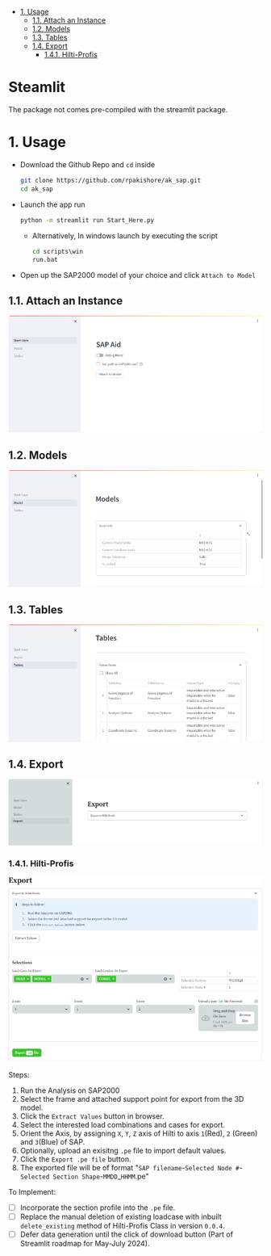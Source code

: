 - [1. Usage](#1-usage)
  - [1.1. Attach an Instance](#11-attach-an-instance)
  - [1.2. Models](#12-models)
  - [1.3. Tables](#13-tables)
  - [1.4. Export](#14-export)
    - [1.4.1. Hilti-Profis](#141-hilti-profis)

<h1> Steamlit </h1>

The package not comes pre-compiled with the streamlit package.

# 1. Usage

- Download the Github Repo and `cd` inside
    ```bash
    git clone https://github.com/rpakishore/ak_sap.git
    cd ak_sap
    ```

- Launch the app run

    ```bash
    python -m streamlit run Start_Here.py
    ```

  - Alternatively, In windows launch by executing the script

    ```cmd
    cd scripts\win
    run.bat
    ```

- Open up the SAP2000 model of your choice and click `Attach to Model`

## 1.1. Attach an Instance

![GUI-Streamlit-Start_Here.png](../assets/GUI-streamlit-Start_Here.png)

## 1.2. Models

![GUI-Streamlit-Models.png](../assets/GUI-streamlit-Models.png)

## 1.3. Tables

![GUI-Streamlit-Tables.png](../assets/GUI-streamlit-Tables.png)

## 1.4. Export

![GUI-streamlit-Export.png](../assets/GUI-streamlit-Export.png)

### 1.4.1. Hilti-Profis

![GUI-streamlit-Export-Hilti.png](../assets/GUI-streamlit-Export-Hilti.png)

Steps:

1. Run the Analysis on SAP2000
2. Select the frame and attached support point for export from the 3D model.
3. Click the `Extract Values` button in browser.
4. Select the interested load combinations and cases for export.
5. Orient the Axis, by assigning `X`, `Y`, `Z` axis of Hilti to axis `1`(Red), `2` (Green) and `3`(Blue) of SAP.
6. Optionally, upload an exisitng `.pe` file to import default values.
7. Click the `Export .pe file` button.
8. The exported file will be of format "`SAP filename`-`Selected Node #`-`Selected Section Shape`-`MMDD`_`HHMM`.pe"

To Implement:
- [ ] Incorporate the section profile into the `.pe` file.
- [ ] Replace the manual deletion of existing loadcase with inbuilt `delete_existing` method of Hilti-Profis Class in version `0.0.4`.
- [ ] Defer data generation until the click of download button (Part of Streamlit roadmap for May-July 2024).